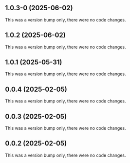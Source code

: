## 1.0.3-0 (2025-06-02)

This was a version bump only, there were no code changes.

## 1.0.2 (2025-06-02)

This was a version bump only, there were no code changes.

## 1.0.1 (2025-05-31)

This was a version bump only, there were no code changes.

## 0.0.4 (2025-02-05)

This was a version bump only, there were no code changes.

## 0.0.3 (2025-02-05)

This was a version bump only, there were no code changes.

## 0.0.2 (2025-02-05)

This was a version bump only, there were no code changes.